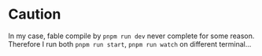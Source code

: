 # Caution

In my case, fable compile by `pnpm run dev` never complete for some reason.
Therefore I run both `pnpm run start`, `pnpm run watch` on different terminal...
